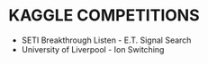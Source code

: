 # KAGGLE COMPETITIONS

- SETI Breakthrough Listen - E.T. Signal Search
- University of Liverpool - Ion Switching

